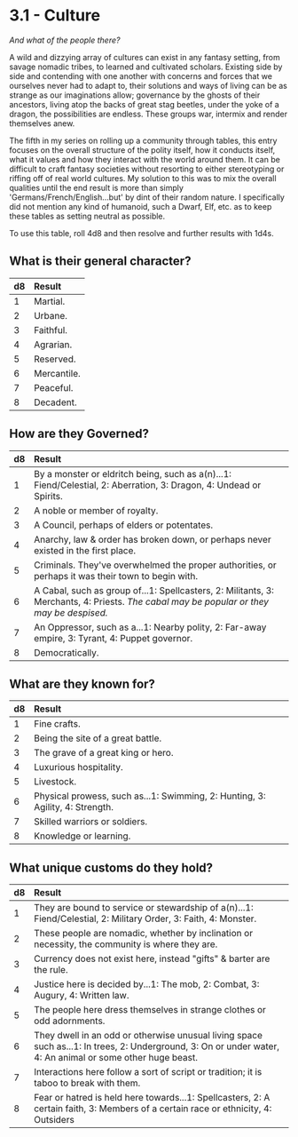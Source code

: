# 3.1 - Culture
*And what of the people there?*

A wild and dizzying array of cultures can exist in any fantasy setting, from savage nomadic tribes, to learned and cultivated scholars. Existing side by side and contending with one another with concerns and forces that we ourselves never had to adapt to, their solutions and ways of living can be as strange as our imaginations allow; governance by the ghosts of their ancestors, living atop the backs of great stag beetles, under the yoke of a dragon, the possibilities are endless. These groups war, intermix and render themselves anew.

The fifth in my series on rolling up a community through tables, this entry focuses on the overall structure of the polity itself, how it conducts itself, what it values and how they interact with the world around them. It can be difficult to craft fantasy societies without resorting to either stereotyping or riffing off of real world cultures. My solution to this was to mix the overall qualities until the end result is more than simply 'Germans/French/English...but' by dint of their random nature. I specifically did not mention any kind of humanoid, such a Dwarf, Elf, etc. as to keep these tables as setting neutral as possible.

To use this table, roll 4d8 and then resolve and further results with 1d4s.

## What is their general character?
d8 | Result
:--- | :---
1 | Martial.
2 | Urbane.
3 | Faithful.
4 | Agrarian.
5 | Reserved.
6 | Mercantile.
7 | Peaceful.
8 | Decadent.
	
## How are they Governed?
d8 | Result
:--- | :---
1 | By a monster or eldritch being, such as a(n)...1: Fiend/Celestial, 2: Aberration, 3: Dragon, 4: Undead or Spirits.
2	 | A noble or member of royalty.
3 | A Council, perhaps of elders or potentates.
4 | Anarchy, law & order has broken down, or perhaps never existed in the first place.
5 | Criminals. They've overwhelmed the proper authorities, or perhaps it was their town to begin with.
6 | A Cabal, such as group of...1: Spellcasters, 2: Militants, 3: Merchants, 4: Priests. *The cabal may be popular or they may be despised.*
7 | An Oppressor, such as a...1: Nearby polity, 2: Far-away empire, 3: Tyrant, 4: Puppet governor.
8 | Democratically.

## What are they known for?
d8 | Result
:--- | :---
1 | Fine crafts.
2 | Being the site of a great battle.
3 | The grave of a great king or hero.
4 | Luxurious hospitality.
5 | Livestock.
6 | Physical prowess, such as...1: Swimming, 2: Hunting, 3: Agility, 4: Strength.
7 | Skilled warriors or soldiers.
8 | Knowledge or learning.

## What unique customs do they hold?
d8 | Result
:--- | :---
1 | They are bound to service or stewardship of a(n)...1: Fiend/Celestial, 2: Military Order, 3: Faith, 4: Monster.
2 | These people are nomadic, whether by inclination or necessity, the community is where they are.
3 | Currency does not exist here, instead "gifts" & barter are the rule.
4 | Justice here is decided by...1: The mob, 2: Combat, 3: Augury, 4: Written law.
5 | The people here dress themselves in strange clothes or odd adornments.
6 | They dwell in an odd or otherwise unusual living space such as...1: In trees, 2: Underground, 3: On or under water, 4: An animal or some other huge beast.
7 | Interactions here follow a sort of script or tradition; it is taboo to break with them.
8 | Fear or hatred is held here towards...1: Spellcasters, 2: A certain faith, 3: Members of a certain race or ethnicity, 4: Outsiders